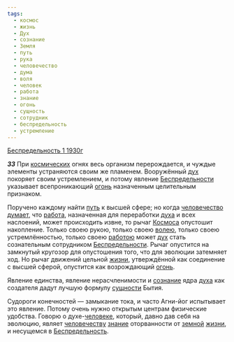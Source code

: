 ```yaml
---
tags:
  - космос
  - жизнь
  - Дух
  - сознание
  - Земля
  - путь
  - рука
  - человечество
  - дума
  - воля
  - человек
  - работа
  - знание
  - огонь
  - сущность
  - сотрудник
  - беспредельность
  - устремление
---
```


[Беспредельность 1 1930г](https://127.0.0.1:4002/agni/1930)

___33___
При [космических](../../../tags/#космос) огнях весь организм перерождается, и чуждые элементы устраняются своим же пламенем. Вооружённый [дух](../../../tags/#Дух) покоряет своим устремлением, и потому явление [Беспредельности](../../../tags/#беспредельность) указывает всепроникающий [огонь](../../../tags/#огонь) назначенным целительным признаком.   

Поручено каждому найти [путь](../../../tags/#путь) к высшей сфере; но когда [человечество](../../../tags/#человечество) [думает](../../../tags/#дума), что [работа](../../../tags/#работа), назначенная для переработки [духа](../../../tags/#Дух) и всех наслоений, может происходить извне, то рычаг [Космоса](../../../tags/#космос) опустошит накопление. Только своею рукою, только своею [волею](../../../tags/#воля), только своею устремлённостью, только своею [работою](../../../tags/#работа) может [дух](../../../tags/#Дух) стать сознательным сотрудником [Беспредельности](../../../tags/#беспредельность). Рычаг опустится на замкнутый кругозор для опустошения того, что для эволюции затемняет ход. Но рычаг движений цельной [жизни](../../../tags/#жизнь), утверждённой как соединение с высшей сферой, опустится как возрождающий [огонь](../../../tags/#огонь).   

Явление единства, явление нерасчленимости и [сознание](../../../tags/#сознание) ядра [духа](../../../tags/#Дух) как создателя дадут лучшую формулу [сущности](../../../tags/#сущность) Бытия.   

Судороги конечностей — замыкание тока, и часто Агни-йог испытывает это явление. Потому очень нужно открытым центрам физические удобства. Говорю о духе-[человеке](../../../tags/#человек), который, давно дав себя на эволюцию, являет [человечеству](../../../tags/#человечество) [знание](../../../tags/#знание) оторванности от [земной](../../../tags/#Земля) [жизни](../../../tags/#жизнь), и несущемся в [Беспредельность](../../../tags/#беспредельность).